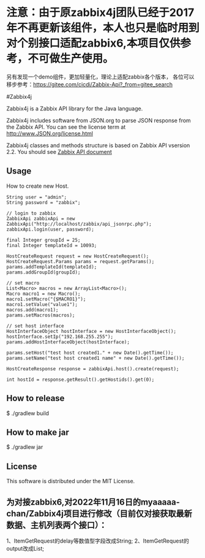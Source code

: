 # 注意：由于原zabbix4j团队已经于2017年不再更新该组件，本人也只是临时用到对个别接口适配zabbix6,本项目仅供参考，不可做生产使用。 
另有发现一个demo组件，更加轻量化，理论上适配zabbix各个版本， 各位可以移步参考：https://gitee.com/cicdi/Zabbix-Api?_from=gitee_search

#Zabbix4j

Zabbix4j is a Zabbix API library for the Java language.

Zabbix4j includes software from JSON.org to parse JSON response from the Zabbix API.
You can see the license term at http://www.JSON.org/license.html

Zabbix4j classes and methods structure is based on Zabbix API vsersion 2.2. 
You should see [Zabbix API document](https://www.zabbix.com/documentation/2.2/manual/api)

## Usage

How to create new Host.

```
String user = "admin";
String password = "zabbix";

// login to zabbix
ZabbixApi zabbixApi = new ZabbixApi("http://localhost/zabbix/api_jsonrpc.php");
zabbixApi.login(user, password);
            
final Integer groupId = 25;
final Integer templateId = 10093;

HostCreateRequest request = new HostCreateRequest();
HostCreateRequest.Params params = request.getParams();
params.addTemplateId(templateId);
params.addGroupId(groupId);

// set macro
List<Macro> macros = new ArrayList<Macro>();
Macro macro1 = new Macro();
macro1.setMacro("{$MACRO1}");
macro1.setValue("value1");
macros.add(macro1);
params.setMacros(macros);

// set host interface
HostInterfaceObject hostInterface = new HostInterfaceObject();
hostInterface.setIp("192.168.255.255");
params.addHostInterfaceObject(hostInterface);

params.setHost("test host created1." + new Date().getTime());
params.setName("test host created1 name" + new Date().getTime());

HostCreateResponse response = zabbixApi.host().create(request);

int hostId = response.getResult().getHostids().get(0);
```


## How to release

$ ./gradlew build

## How to make jar

$ ./gradlew jar

## License

This software is distributed under the MIT License.


## 为对接zabbix6,对2022年11月16日的myaaaaa-chan/Zabbix4j项目进行修改（目前仅对接获取最新数据、主机列表两个接口）：
1、ItemGetRequest的delay等数值型字段改成String;
2、ItemGetRequest的output改成List<String>;
